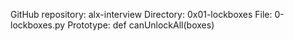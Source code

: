 GitHub repository: alx-interview
Directory: 0x01-lockboxes
File: 0-lockboxes.py
Prototype: def canUnlockAll(boxes)
